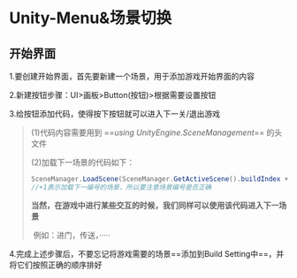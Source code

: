 # Unity-Menu&场景切换

## 开始界面

1.要创建开始界面，首先要新建一个场景，用于添加游戏开始界面的内容

2.新建按钮步骤：UI>画板>Button(按钮)>根据需要设置按钮

3.给按钮添加代码，使得按下按钮就可以进入下一关/退出游戏

>(1)代码内容需要用到 ==*using UnityEngine.SceneManagement*== 的头文件
>
>(2)加载下一场景的代码如下：
>
>~~~c#
>SceneManager.LoadScene(SceneManager.GetActiveScene().buildIndex + 1);
>//+1表示加载下一编号的场景，所以要注意场景编号是否正确
>~~~
>
>​	**当然，在游戏中进行某些交互的时候，我们同样可以使用该代码进入下一场景**
>
>​	例如：进门，传送，·····

4.完成上述步骤后，不要忘记将游戏需要的场景==添加到Build Setting中==，并将它们按照正确的顺序排好

